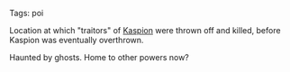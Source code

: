 Tags: poi

Location at which "traitors" of [Kaspion](Kaspion) were thrown off and killed, before Kaspion was eventually overthrown. 

Haunted by ghosts. Home to other powers now?